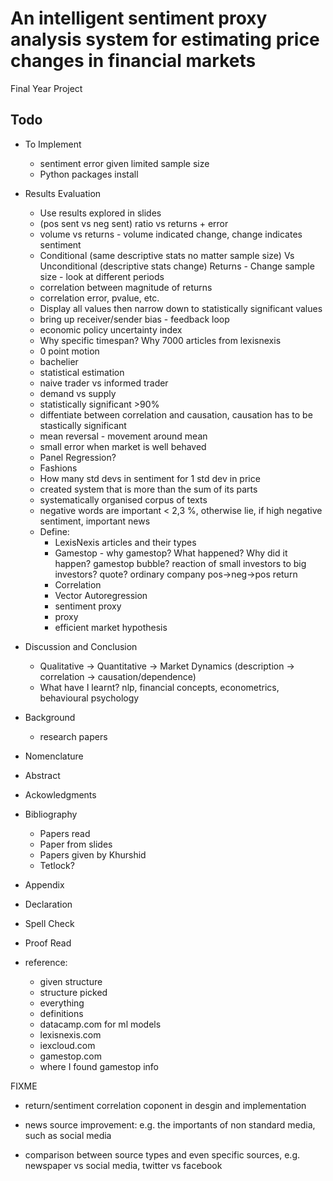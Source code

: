 # An intelligent sentiment proxy analysis system for estimating price changes in financial markets

Final Year Project

## Todo

- To Implement
  - sentiment error given limited sample size
  - Python packages install
  
- Results Evaluation
  - Use results explored in slides
  - (pos sent vs neg sent) ratio vs returns + error
  - volume vs returns - volume indicated change, change indicates sentiment
  - Conditional (same descriptive stats no matter sample size) Vs Unconditional (descriptive stats change) Returns - Change sample size - look at different periods
  - correlation between magnitude of returns
  - correlation error, pvalue, etc.
  - Display all values then narrow down to statistically significant values
  - bring up receiver/sender bias - feedback loop
  - economic policy uncertainty index
  - Why specific timespan? Why 7000 articles from lexisnexis
  - 0 point motion
  - bachelier
  - statistical estimation
  - naive trader vs informed trader
  - demand vs supply
  - statistically significant >90%
  - diffentiate between correlation and causation, causation has to be stastically significant
  - mean reversal - movement around mean
  - small error when market is well behaved
  - Panel Regression?
  - Fashions
  - How many std devs in sentiment for 1 std dev in price
  - created system that is more than the sum of its parts
  - systematically organised corpus of texts
  - negative words are important < 2,3 %, otherwise lie, if high negative sentiment, important news
  - Define:
    - LexisNexis articles and their types
    - Gamestop - why gamestop? What happened? Why did it happen? gamestop bubble? reaction of small investors to big investors? quote? ordinary company pos->neg->pos return
    - Correlation
    - Vector Autoregression
    - sentiment proxy
    - proxy
    - efficient market hypothesis
- Discussion and Conclusion
  - Qualitative -> Quantitative -> Market Dynamics (description -> correlation -> causation/dependence)
  - What have I learnt? nlp, financial concepts, econometrics, behavioural psychology
- Background
  - research papers
- Nomenclature
- Abstract
- Ackowledgments
- Bibliography
  - Papers read
  - Paper from slides
  - Papers given by Khurshid
  - Tetlock?
- Appendix
- Declaration
- Spell Check
- Proof Read

- reference:
  - given structure
  - structure picked
  - everything
  - definitions
  - datacamp.com for ml models
  - lexisnexis.com
  - iexcloud.com
  - gamestop.com
  - where I found gamestop info

FIXME
- return/sentiment correlation coponent in desgin and implementation

- news source improvement: e.g. the importants of non standard media, such as social media
- comparison between source types and even specific sources, e.g. newspaper vs social media, twitter vs facebook